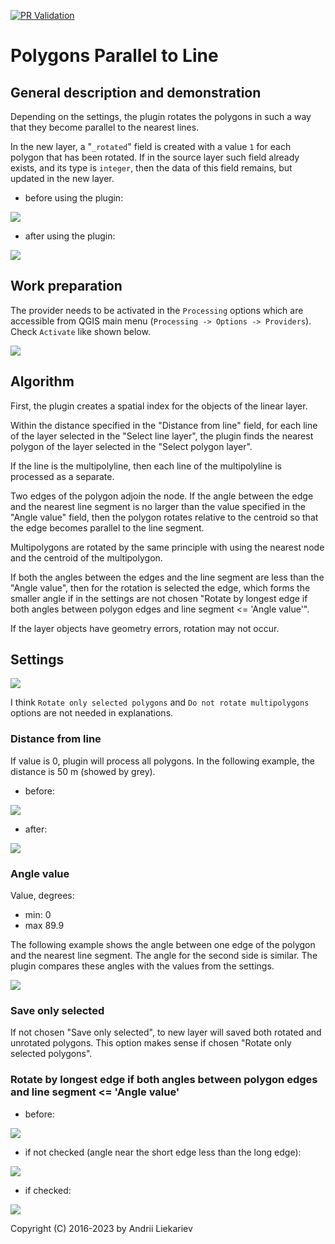 [![PR Validation](https://github.com/Elfpkck/polygons_parallel_to_line/actions/workflows/test.yaml/badge.svg?event=pull_request
)](https://github.com/Elfpkck/polygons_parallel_to_line/actions/workflows/test.yaml)
# Polygons Parallel to Line
## General description and demonstration
Depending on the settings, the plugin rotates the polygons in such a way that
they become parallel to the nearest lines.

In the new layer, a "`_rotated`" field is created with a value `1` for each
polygon that has been rotated. If in the source layer such field already
exists, and its type is `integer`, then the data of this field remains, but
updated in the new layer.

* before using the plugin:

![][before]

* after using the plugin:

![][after]

## Work preparation
The provider needs to be activated in the `Processing` options which are
accessible from QGIS main menu (`Processing -> Options -> Providers`). Check
`Activate` like shown below.

![][processing_options]

## Algorithm
First, the plugin creates a spatial index for the objects of the linear layer.

Within the distance specified in the "Distance from line" field, for each line
of the layer selected in the "Select line layer", the plugin finds the nearest
polygon of the layer selected in the "Select polygon layer".

If the line is the multipolyline, then each line of the multipolyline is
processed as a separate.

Two edges of the polygon adjoin the node. If the angle between the edge and the
nearest line segment is no larger than the value specified in the "Angle value"
field, then the polygon rotates relative to the centroid so that the edge
becomes parallel to the line segment.

Multipolygons are rotated by the same principle with using the nearest node
and the centroid of the multipolygon.

If both the angles between the edges and the line segment are less than the
"Angle value", then for the rotation is selected the edge, which forms the
smaller angle if in the settings are not chosen "Rotate by longest edge if both
angles between polygon edges and line segment <= 'Angle value'".

If the layer objects have geometry errors, rotation may not occur.

## Settings
![][pptl]

I think `Rotate only selected polygons` and `Do not rotate multipolygons`
options are not needed in explanations.

### Distance from line
If value is 0, plugin will process all polygons. In the following example, the
distance is 50 m (showed by grey).

* before:

![][distance_before]

* after:

![][distance_after]

### Angle value
Value, degrees:
* min: 0
* max 89.9

The following example shows the angle between one edge of the polygon and the
nearest line segment. The angle for the second side is similar. The plugin
compares these angles with the values from the settings.

![][angle]

### Save only selected
If not chosen "Save only selected", to new layer will saved both rotated and
unrotated polygons. This option makes sense if chosen "Rotate only selected
polygons".

### Rotate by longest edge if both angles between polygon edges and line segment <= 'Angle value'
* before:

![][long_before]

* if not checked (angle near the short edge less than the long edge):

![][long_without]

* if checked:

![][long_with]

Copyright (C) 2016-2023 by Andrii Liekariev

[before]: https://github.com/Elfpkck/pptl_images/blob/master/before.png?raw=true
[after]: https://github.com/Elfpkck/pptl_images/blob/master/after.png?raw=true
[processing_options]: https://github.com/Elfpkck/pptl_images/blob/master/processing_options.png?raw=true
[pptl]: https://github.com/Elfpkck/pptl_images/blob/master/pptl.png?raw=true
[distance_before]: https://github.com/Elfpkck/pptl_images/blob/master/distance_before.png?raw=true
[distance_after]: https://github.com/Elfpkck/pptl_images/blob/master/distance_after.png?raw=true
[angle]: https://github.com/Elfpkck/pptl_images/blob/master/angle.png?raw=true
[long_before]: https://github.com/Elfpkck/pptl_images/blob/master/long_before.png?raw=true
[long_without]: https://github.com/Elfpkck/pptl_images/blob/master/long_without.png?raw=true
[long_with]: https://github.com/Elfpkck/pptl_images/blob/master/long_with.png?raw=true
